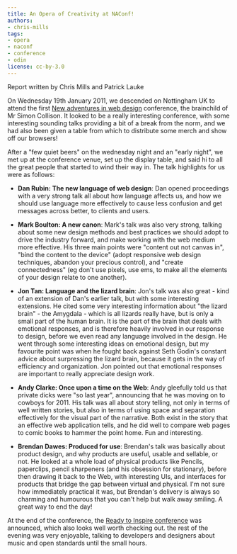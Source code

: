 ```yaml
---
title: An Opera of Creativity at NAConf!
authors:
- chris-mills
tags:
- opera
- naconf
- conference
- odin
license: cc-by-3.0
---
```


<p>Report written by Chris Mills and Patrick Lauke</p>

<p>On Wednesday 19th January 2011, we descended on Nottingham UK to
attend the first <a href="http://newadventuresconf.com/">New adventures
in web design</a> conference, the brainchild of Mr Simon Collison. It
looked to be a really interesting conference, with some interesting
sounding talks providing a bit of a break from the norm, and we had also
been given a table from which to distribute some merch and show off our
browsers!</p>

<p>After a &quot;few quiet beers&quot; on the wednesday night and an &quot;early
night&quot;, we met up at the conference venue, set up the display table, and
said hi to all the great people that started to wind their way in. The
talk highlights for us were as follows:</p>

<ul>
<li><p><strong>Dan Rubin: The new language of web design</strong>: Dan
opened proceedings with a very strong talk all about how language
affects us, and how we should use language more effectively to cause
less confusion and get messages across better, to clients and
users.</p></li>

<li><p><strong>Mark Boulton: A new canon</strong>: Mark&#39;s talk was also
very strong, talking about some new design methods and best practices we
should adopt to drive the industry forward, and make working with the
web medium more effective. His three main points were &quot;content out not
canvas in&quot;, &quot;bind the content to the device&quot; (adopt responsive web
design techniques, abandon your precious control), and &quot;create
connectedness&quot; (eg don&#39;t use pixels, use ems, to make all the elements
of your design relate to one another).</p></li>

<li><p><strong>Jon Tan: Language and the lizard brain</strong>: Jon&#39;s
talk was also great - kind of an extension of Dan&#39;s earlier talk, but
with some interesting extensions. He cited some very interesting
information about &quot;the lizard brain&quot; - the Amygdala - which is all
lizards really have, but is only a small part of the human brain. It is
the part of the brain that deals with emotional responses, and is
therefore heavily involved in our response to design, before we even
read any language involved in the design. He went through some
interesting ideas on emotional design, but my favourite point was when
he fought back against Seth Godin&#39;s constant advice about surpressing
the lizard brain, because it gets in the way of efficiency and
organization. Jon pointed out that emotional responses are important to
really appreciate design work.</p></li>

<li><p><strong>Andy Clarke: Once upon a time on the Web</strong>: Andy
gleefully told us that private dicks were &quot;so last year&quot;, announcing
that he was moving on to cowboys for 2011. His talk was all about story
telling, not only in terms of well written stories, but also in terms of
using space and separation effectively for the visual part of the
narrative. Both exist in the story that an effective web application
tells, and he did well to compare web pages to comic books to hammer the
point home. Fun and interesting.</p></li>

<li><p><strong>Brendan Dawes: Produced for use</strong>: Brendan&#39;s talk
was basically about product design, and why products are useful, usable
and sellable, or not. He looked at a whole load of physical products
like Pencils, paperclips, pencil sharpeners (and his obsession for
stationary), before then drawing it back to the Web, with interesting
UIs, and interfaces for products that bridge the gap between virtual and
physical. I&#39;m not sure how immediately practical it was, but Brendan&#39;s
delivery is always so charming and humourous that you can&#39;t help but
walk away smiling. A great way to end the day!</p></li>

</ul>

<p>At the end of the conference, the <a href="http://inspireconf.com/">Ready to Inspire conference</a> was
announced, which also looks well worth checking out. the rest of the
evening was very enjoyable, talking to developers and designers about
music and open standards until the small hours.</p>
